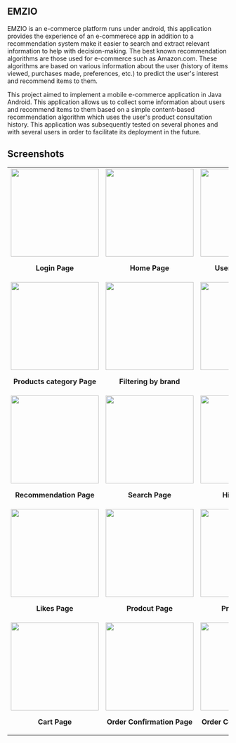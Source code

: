 ## EMZIO

EMZIO is an e-commerce platform runs under android, this application provides the experience of an e-commerece app in addition to a recommendation system make it easier to search and extract relevant information to help with decision-making. 
The best known recommendation algorithms are those used for e-commerce such as Amazon.com. These algorithms are based on various information about the user (history of items viewed, purchases made, preferences, etc.) to predict the user's interest and recommend items to them. 


This project aimed to implement a mobile e-commerce application in Java Android. This application allows us to collect some information about users and recommend items to them based on a simple content-based recommendation algorithm which uses the user's product consultation history. 
This application was subsequently tested on several phones and with several users in order to facilitate its deployment in the future.

## Screenshots


<table>
  <tr>
    <td>
      <img src="https://github.com/user-attachments/assets/498e5a1b-7bc4-4ffd-82f7-ea6348148acc" width="200"/>
      <p align="center"><b>Login Page</b><br></p>
    </td>
    <td>
      <img src="https://github.com/user-attachments/assets/7cc267c3-493a-43d1-95dc-2017dd2836eb"  width="200"/>
      <p align="center"><b>Home Page</b><br></p>
    </td>
    <td>
      <img src="https://github.com/user-attachments/assets/ef8c6e3d-bb05-447b-a249-2cd6137668ee"  width="200"/>
      <p align="center"><b>User profile Page</b><br></p>
    </td>
    
  </tr>
    <tr>
    <td>
      <img src="https://github.com/user-attachments/assets/f1bf3898-5855-4749-82f0-d014abbbb371" width="200"/>
      <p align="center"><b>Products category Page</b><br></p>
    </td>
    <td>
      <img src="https://github.com/user-attachments/assets/f3fa14e0-34eb-4d66-b3be-6ecf4ee4de55"  width="200"/>
      <p align="center"><b>Filtering by brand</b><br></p>
    </td>
    <td>
      <img src="https://github.com/user-attachments/assets/93f2f0ac-60f5-4d4f-b559-e28f2b5347e7"  width="200"/>
      <p align="center"><b>Sorting</b><br></p>
    </td>
    
  </tr>
  <tr>
    <td>
      <img src="https://github.com/user-attachments/assets/13b85c96-d034-46ef-a9d4-122501fd1ee0" width="200"/>
      <p align="center"><b>Recommendation Page</b><br></p>
    </td>
    <td>
      <img src="https://github.com/user-attachments/assets/7c80833d-cfca-4668-a115-56d8243e5c60"  width="200"/>
      <p align="center"><b>Search Page</b><br></p>
    </td>
    <td>
      <img src="https://github.com/user-attachments/assets/542cddef-4b3d-4189-baf8-1331ba788347"  width="200"/>
      <p align="center"><b>History Page</b><br></p>
    </td>
    
  </tr>
    <tr>
    <td>
      <img src="https://github.com/user-attachments/assets/8f7e6818-ba37-4e49-9365-94e30414c431" width="200"/>
      <p align="center"><b>Likes Page</b><br></p>
    </td>
    <td>
      <img src="https://github.com/user-attachments/assets/ffe087e4-4264-4a19-a829-75ea46a04e0b"  width="200"/>
      <p align="center"><b>Prodcut Page</b><br></p>
    </td>
    <td>
      <img src="https://github.com/user-attachments/assets/d4f7674d-5685-4832-aac5-4d33bf3ce600"  width="200"/>
      <p align="center"><b>Product Page</b><br></p>
    </td>
    
  </tr>
    <tr>
    <td>
      <img src="https://github.com/user-attachments/assets/a378de3c-da1b-4c59-a10d-7ff5e6a16b56" width="200"/>
      <p align="center"><b>Cart Page</b><br></p>
    </td>
    <td>
      <img src="https://github.com/user-attachments/assets/5719a1de-ad19-498f-805a-aace89f00db5"  width="200"/>
      <p align="center"><b>Order Confirmation Page</b><br></p>
    </td>
    <td>
      <img src="https://github.com/user-attachments/assets/99c4c517-95b5-400b-9d80-8319ae1bb084"  width="200"/>
      <p align="center"><b>Order Confirmation Page</b><br></p>
    </td>
    
  </tr>
  
  
</table>
